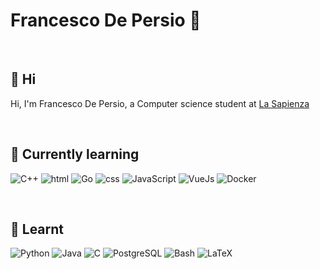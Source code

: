 # Francesco De Persio :telescope:
<br>

## 👋 Hi 

Hi, I'm Francesco De Persio, a Computer science student at [La Sapienza](https://www.uniroma1.it/it/pagina-strutturale/home)  

<br>

## 📖 Currently learning

<p>
  <img alt="C++" src="https://img.shields.io/badge/-C++-blue?logo=C%2B%2B&">
  <img alt="html" src="https://img.shields.io/badge/-HTML-yellow?logo=html5">
  <img alt="Go" src="https://img.shields.io/badge/-GoLang-86cccf?logo=Go">
  <img alt="css" src="https://img.shields.io/badge/-CSS-blue?logo=css3">
  <img alt="JavaScript" src="https://img.shields.io/badge/-JavaScript-black?logo=JavaScript">
  <img alt="VueJs" src="https://img.shields.io/badge/-VueJs-509463?logo=Vue.js">
  <img alt="Docker" src="https://img.shields.io/badge/-Docker-58acec?logo=Docker">
</p>

<br>

## 📒 Learnt

<p>
  <img alt="Python" src="https://img.shields.io/badge/-Python-yellow?logo=Python">
  <img alt="Java" src="https://img.shields.io/badge/-Java-blue?logo=Oracle">
  <img alt="C" src="https://img.shields.io/badge/-C-223e98?logo=C">
  <img alt="PostgreSQL" src="https://img.shields.io/badge/-PostgreSQL-white?logo=PostgreSQL">
  <img alt="Bash" src="https://img.shields.io/badge/-Bash-black?logo=GNU Bash">
  <img alt="LaTeX" src="https://img.shields.io/badge/-LaTeX-388879?logo=LaTeX">
  
  
</p>

<!---
FraDepe/FraDepe is a ✨ special ✨ repository because its `README.md` (this file) appears on your GitHub profile.
You can click the Preview link to take a look at your changes.
--->
